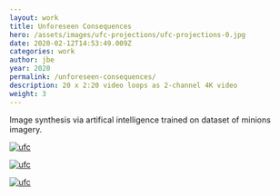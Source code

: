 ```yaml
---
layout: work
title: Unforeseen Consequences
hero: /assets/images/ufc-projections/ufc-projections-0.jpg
date: 2020-02-12T14:53:49.009Z
categories: work
author: jbe
year: 2020
permalink: /unforeseen-consequences/
description: 20 x 2:20 video loops as 2-channel 4K video 
weight: 3
---
```


Image synthesis via artifical intelligence trained on dataset of minions imagery. 

[![ufc](/assets/images/ufc-blocks/ufc-blocks-0.jpg "ufc")](/assets/images/ufc-blocks/ufc-blocks-0.jpg)

[![ufc](/assets/images/ufc-sequence/ufc-sequence-0.jpg "ufc")](/assets/images/ufc-sequence/ufc-sequence-0.jpg)

[![ufc](/assets/images/ufc-projections/ufc-projections-0.jpg "ufc")](/assets/images/ufc-projections/ufc-projections-0.jpg)



